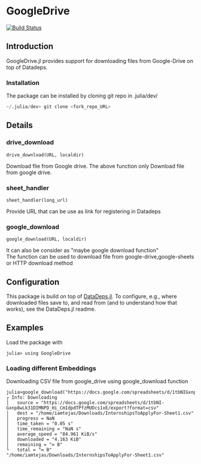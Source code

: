 # GoogleDrive


[![Build Status](https://travis-ci.com/tejasvaidhyadev/GoogleDrive.jl.svg?branch=master)](https://travis-ci.org/tejasvaidhyadev/GoogleDrive.jl)


## Introduction
GoogleDrive.jl provides support for downloading files from Google-Drive on top of Datadeps.

### Installation
The package can be installed by cloning git repo in .julia/dev/
```julia
~/.julia/dev> git clone <fork_repo_URL>
```


## Details

### drive_download
   `drive_download(URL, localdir)`


Download flie from Google drive.
The above function only Download file from google drive.

### sheet_handler
   `sheet_handler(long_url)`

Provide URL that can be use as link for registering in Datadeps

### google_download
   `google_download(URL, localdir)`

It can also be consider as "maybe google download function"    
The function can be used to download file from google-drive,google-sheets or HTTP download method 

## Configuration
This package is build on top of [DataDeps.jl](https://github.com/oxinabox/DataDeps.jl).
To configure, e.g., where downloaded files save to, and read from (and to understand how that works),
see the DataDeps.jl readme.

## Examples

Load the package with

```
julia> using GoogleDrive
```

### Loading different Embeddings

Downloading CSV file from  google_drive using google_download function
```
julia>google_download("https://docs.google.com/spreadsheets/d/1tbNIGxnp8wLk31DIMNPD_Hi_CmIdpdTPfzMUDcs1xE/edit#gid=0","/home/iamtejas/Downloads")
┌ Info: Downloading
│   source = "https://docs.google.com/spreadsheets/d/1tbNI-Gxnp8wLk31DIMNPD_Hi_CmIdpdTPfzMUDcs1xE/export?format=csv"
│   dest = "/home/iamtejas/Downloads/InternshipsToApplyFor-Sheet1.csv"
│   progress = NaN
│   time_taken = "0.05 s"
│   time_remaining = "NaN s"
│   average_speed = "84.961 KiB/s"
│   downloaded = "4.163 KiB"
│   remaining = "∞ B"
└   total = "∞ B"
"/home/iamtejas/Downloads/InternshipsToApplyFor-Sheet1.csv"

```

